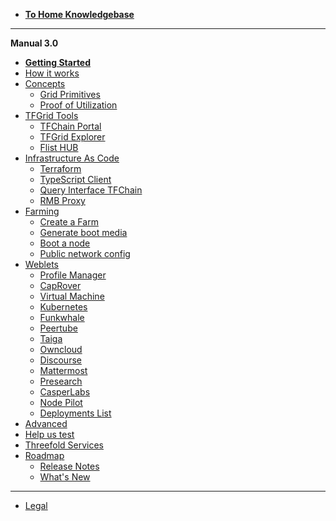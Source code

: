 - [**To Home Knowledgebase**](!@threefold:threefold_home)
-----------
**Manual 3.0**
- [**Getting Started**](@tfgrid3_getstarted)
- [How it works](grid3_howitworks)
- [Concepts](manual3_home_new)
    - [Grid Primitives](threefold:tfgrid_primitives)
    - [Proof of Utilization](proof_of_utilization_manual)
- [TFGrid Tools](tfgrid_services)
    - [TFChain Portal](tfchain_portal_home)
    - [TFGrid Explorer](explorer_home)
    - [Flist HUB](flist_hub)
- [Infrastructure As Code](manual3_iac_home)
    - [Terraform](@grid3_terraform_home)
    - [TypeScript Client](@grid3_javascript_home)
    - [Query Interface TFChain](@graphql)
    - [RMB Proxy](@grid_proxy)
- [Farming](farming)
  - [Create a Farm](create_farm)
  - [Generate boot media](boot_media)
  - [Boot a node](booting_node)
  - [Public network config](public_config)
- [Weblets](weblets_home)
  - [Profile Manager](weblets_profile_manager)
  - [CapRover](weblets_caprover)
  - [Virtual Machine](weblets_vm)
  - [Kubernetes](weblets_k8s)
  - [Funkwhale](weblets_funkwhale)
  - [Peertube](weblets_peertube)
  - [Taiga](weblets_taiga)
  - [Owncloud](weblets_owncloud)
  - [Discourse](weblets_discourse)
  - [Mattermost](weblets_mattermost)
  - [Presearch](weblets_presearch)
  - [CasperLabs](weblets_casper)
  - [Node Pilot](weblets_nodepilot)
  - [Deployments List](weblets_deployments_list)
- [Advanced](advanced)
- [Help us test](@testing_home)
- [Threefold Services](manual3_tfservices)
- [Roadmap](threefold:roadmap_grid)
  - [Release Notes](releasenotes3)
  - [What's New](grid3_new)
------------
- [Legal](!@legal:legal_home)


<!-- - [Definitions & Concepts](@threefold:definitions_concepts) -->
<!-- - [Concepts](grid3_definitions) -->
<!-- - [What you need to know](@grid3_developer_basics) -->
<!-- - [How it works](grid3_howitworks) -->


<!-- - [Howto](tfgrid3_howto)
  - [Planetary Network](@threefold:planetary_network)
  - [Quantum Safe Storage System](@threefold:qsss_home) -->